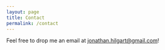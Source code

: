 ```yaml
---
layout: page
title: Contact
permalink: /contact
---
```


Feel free to drop me an email at jonathan.hilgart@gmail.com!
